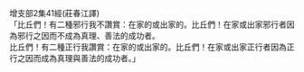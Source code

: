 增支部2集41經(莊春江譯)  
「比丘們！有二種邪行我不讚賞：在家的或出家的。比丘們！在家或出家邪行者因為邪行之因而不成為真理、善法的成功者。  
比丘們！有二種正行我讚賞：在家的或出家的。比丘們！在家或出家正行者因為正行之因而成為真理與善法的成功者。」  
  
  
